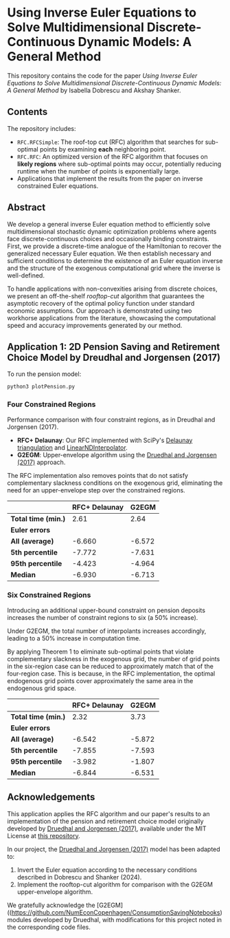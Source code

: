 # Using Inverse Euler Equations to Solve Multidimensional Discrete-Continuous Dynamic Models: A General Method

This repository contains the code for the paper *Using Inverse Euler Equations to Solve Multidimensional Discrete-Continuous Dynamic Models: A General Method* by Isabella Dobrescu and Akshay Shanker.

## Contents

The repository includes:

- `RFC.RFCSimple`: The roof-top cut (RFC) algorithm that searches for sub-optimal points by examining **each** neighboring point.
- `RFC.RFC`: An optimized version of the RFC algorithm that focuses on **likely regions** where sub-optimal points may occur, potentially reducing runtime when the number of points is exponentially large.
- Applications that implement the results from the paper on inverse constrained Euler equations.

## Abstract

We develop a general inverse Euler equation method to efficiently solve multidimensional stochastic dynamic optimization problems where agents face discrete-continuous choices and occasionally binding constraints. First, we provide a discrete-time analogue of the Hamiltonian to recover the generalized necessary Euler equation. We then establish necessary and sufficient conditions to determine the existence of an Euler equation inverse and the structure of the exogenous computational grid where the inverse is well-defined.

To handle applications with non-convexities arising from discrete choices, we present an off-the-shelf *rooftop-cut* algorithm that guarantees the asymptotic recovery of the optimal policy function under standard economic assumptions. Our approach is demonstrated using two workhorse applications from the literature, showcasing the computational speed and accuracy improvements generated by our method.

## Application 1: 2D Pension Saving and Retirement Choice Model by Dreudhal and Jorgensen (2017)

To run the pension model:

```bash
python3 plotPension.py
```

### Four Constrained Regions

Performance comparison with four constraint regions, as in Dreudhal and Jorgensen (2017).

- **RFC+ Delaunay**: Our RFC implemented with SciPy's [Delaunay triangulation](https://docs.scipy.org/doc/scipy/reference/generated/scipy.spatial.Delaunay.html) and [LinearNDInterpolator](https://docs.scipy.org/doc/scipy/reference/generated/scipy.interpolate.LinearNDInterpolator.html).
- **G2EGM**: Upper-envelope algorithm using the [Druedhal and Jorgensen (2017)](https://www.sciencedirect.com/science/article/abs/pii/S0165188916301920) approach.

The RFC implementation also removes points that do not satisfy complementary slackness conditions on the exogenous grid, eliminating the need for an upper-envelope step over the constrained regions. 


|                   | RFC+ Delaunay | G2EGM      |
|-------------------|---------------|------------|
| **Total time (min.)** | 2.61          | 2.64       |
| **Euler errors**   |               |            |
| **All (average)**  | -6.660        | -6.572     |
| **5th percentile** | -7.772        | -7.631     |
| **95th percentile**| -4.423        | -4.964     |
| **Median**         | -6.930        | -6.713     |

### Six Constrained Regions

Introducing an additional upper-bound constraint on pension deposits increases the number of constraint regions to six (a 50% increase). 

Under G2EGM, the total number of interpolants increases accordingly, leading to a 50% increase in computation time.

By applying Theorem 1 to eliminate sub-optimal points that violate complementary slackness in the exogenous grid, the number of grid points in the six-region case can be reduced to approximately match that of the four-region case. This is because, in the RFC implementation, the optimal endogenous grid points cover approximately the same area in the endogenous grid space.

|                     | RFC+ Delaunay | G2EGM      |
|---------------------|---------------|------------|
| **Total time (min.)**| 2.32          | 3.73       |
| **Euler errors**     |               |            |
| **All (average)**    | -6.542        | -5.872     |
| **5th percentile**   | -7.855        | -7.593     |
| **95th percentile**  | -3.982        | -1.807     |
| **Median**           | -6.844        | -6.531     |

## Acknowledgements

This application applies the RFC algorithm and our paper's results to an implementation of the pension and retirement choice model originally developed by [Druedhal and Jorgensen (2017)](https://www.sciencedirect.com/science/article/abs/pii/S0165188916301920), available under the MIT License at [this repository](https://github.com/NumEconCopenhagen/ConsumptionSavingNotebooks).

In our project, the [Druedhal and Jorgensen (2017)](https://www.sciencedirect.com/science/article/abs/pii/S0165188916301920) model has been adapted to:

1. Invert the Euler equation according to the necessary conditions described in Dobrescu and Shanker (2024).
2. Implement the rooftop-cut algorithm for comparison with the G2EGM upper-envelope algorithm.

We gratefully acknowledge the [G2EGM]((https://github.com/NumEconCopenhagen/ConsumptionSavingNotebooks) modules developed by Druedhal, with modifications for this project noted in the corresponding code files.
